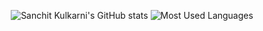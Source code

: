 <p align="center">
  <img src="https://github-readme-stats.vercel.app/api?username=SanchitKulkarni1&show_icons=true&theme=nord&hide_border=true&hide_title=true&bg_color=191724&text_color=928a9b&icon_color=ff9a3d&ring_color=ff9a3d" alt="Sanchit Kulkarni's GitHub stats" />
  <img src="https://github-readme-stats.vercel.app/api/top-langs/?username=SanchitKulkarni1&layout=compact&theme=nord&hide_border=true&title_color=928a9b&bg_color=191724&text_color=928a9b" alt="Most Used Languages" />
</p>


